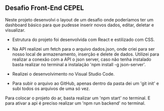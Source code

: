 ## Desafio Front-End CEPEL

Neste projeto desenvolvi o layout de um desafio onde poderíamos ter um dashboard básico para que pudesse inserir novos dados, editar, deletar e visualizar.
<br>

- Estrutura do projeto foi desenvolvida com React e estilizado com CSS.
- Na API realizei um fetch para o arquivo dados.json, onde criei para ser nosso local de armazenamento, inserção e delete de dados.
  Utilizei para realizar a conexão com a API o json server, caso não tenha instalado basta realizar no terminal a instalação 'npm install -g json-server'.

- Realizei o desenvolvimento no Visual Studio Code.

- Para subir o arquivo ao GitHub, apenas dentro da pasta dei um 'git init' e subi todos os arquivos de uma só vez.

Para colocar o projeto do ar, basta realizar um 'npm start' no terminal.
E para ativar a api é preciso realizar um 'npm run backend' no terminal.

